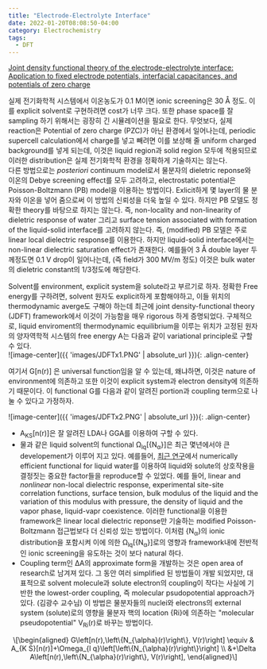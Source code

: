```yaml
---
title: "Electrode-Electrolyte Interface"
date: 2022-01-20T08:08:50-04:00
category: Electrochemistry
tags:
  - DFT
---
```


[Joint density functional theory of the electrode-electrolyte interface: Application to fixed electrode
potentials, interfacial capacitances, and potentials of zero charge](https://journals.aps.org/prb/abstract/10.1103/PhysRevB.86.075140)  

실제 전기화학적 시스템에서 이온농도가 0.1 M이면 ionic screening은 30 Å 정도. 이를 explicit solvent로 구현하려면 cost가 너무 크다. 또한 phase space를 잘 sampling 하기 위해서는 굉장히 긴 시뮬레이션을 필요로 한다. 무엇보다, 실제 reaction은 Potential of zero charge (PZC)가 아닌 환경에서 일어나는데, periodic supercell calculation에서 charge를 넣고 빼려면 이를 보상해 줄 uniform charged background를 넣게 되는데, 이것은 liquid region과 solid region 모두에 적용되므로 이러한 distribution은 실제 전기화학적 환경을 정확하게 기술하지는 않는다.  
다른 방법으로는 <em>posteriori</em> continuum model로서 물분자의 dieletric reponse와 이온의 Debye screening effect를 모두 고려하고, electrostatic potential은 Poisson-Boltzmann (PB) model을 이용하는 방법이다. Exlicit하게 몇 layer의 물 분자와 이온을 넣어 줌으로써 이 방법의 신뢰성을 더욱 높일 수 있다. 하지만 PB 모델도 정확한 theory를 바탕으로 하지는 않는다. 즉, non-locality and non-linearity of dieletric response of water 그리고 surface tension associated with formation of the liquid-solid interface를 고려하지 않는다. 즉, (modified) PB 모델은 주로 linear local dielectric response를 이용한다. 하지만 liquid-solid interface에서는 non-linear dielectric saturation effect가 존재한다. 예를들어 3 Å double layer 두께정도면 0.1 V drop이 일어나는데, (즉 field가 300 MV/m 정도) 이것은 bulk water의 dieletric constant의 1/3정도에 해당한다.  



Solvent를 environment, explicit system을 solute라고 부르기로 하자. 정확한 Free energy를 구하려면, solvent 원자도 explicit하게 포함해야하고, 이들 위치의 thermodynamic averge도 구해야 하는데 최근에 joint density-functional theory (JDFT) framework에서 이것이 가능함을 매우 rigorous 하게 증명되었다. 구체적으로, liquid enviroment의 thermodynamic equilibrium을 이루는 위치가 고정된 원자의 양자역학적 시스템의 free energy A는 다음과 같이 variational principle로 구할 수 있다.  
![image-center]({{ 'images/JDFTx1.PNG' | absolute_url }}){: .align-center}  

여기서 G[n(r)] 은 universal function임을 알 수 있는데, 왜냐하면, 이것은 nature of environment에 의존하고 또한 이것이 explicit system과 electron density에 의존하기 때문이다. 이 functional G를 다음과 같이 알려진 portion과 coupling term으로 나눌 수 있다고 가정하자.  

![image-center]({{ 'images/JDFTx2.PNG' | absolute_url }}){: .align-center}  
* A<sub>KS</sub>[n(r)]은 잘 알려진 LDA나 GGA를 이용하여 구할 수 있다. 
* 물과 같은 liquid solvent의 functional Ω<sub>lq</sub>[{N<sub>α</sub>}]은 최근 몇년에서야 큰 developement가 이루어 지고 있다. 예를들어, [최근 연구](https://pubs.acs.org/doi/10.1021/jp9012224)에서 numerically efficient functional for liquid water를 이용하여 liquid와 solute의 상호작용을 결정짓는 중요한 factor들을 reproduce할 수 있었다. 예를 들어, linear and <em>nonlinear</em> non-local dielectric response, experimental site-site correlation functions, surface tension, bulk modulus of the liquid and the variation of this modulus with pressure, the density of liquid and the vapor phase, liquid-vapr coexistence. 이러한 functional을 이용한 framework은 linear local dielectric reponse만 기술하는 modified Poisson-Boltzmann 접근법보다 더 신뢰성 있는 방법이다. 이처럼 {N<sub>α</sub>}의 ionic distribution을 포함시켜 이에 의한 Ω<sub>lq</sub>[{N<sub>α</sub>}]로의 영향과 framework내에 전반적인 ionic screening을 유도하는 것이 보다 natural 하다.  
* Coupling term인 ΔA의 approximate form을 개발하는 것은 open area of research로 남겨져 있다. 그 동안 여러 simplified 된 방법들이 개발 되었지만, 대표적으로 solvent molecule과 solute electron의 coupling이 작다는 사실에 기반한 the lowest-order coupling, 즉 molecular psudopotential approach가 있다. (김광수 교수님) 이 방법은 물분자들의 nuclei와 electrons의 external system (solute)로의 영향을 물분자 핵의 location {Ri}에 의존하는 "molecular pseudopotential" V<sub>Ri</sub>(r)로 바꾸는 방법이다.  

<p><span class="math display">\[\begin{aligned}
G\left[n(r),\left\{N_{\alpha}(r)\right\}, V(r)\right] \equiv &amp; A_{K
S}[n(r)]+\Omega_{l q}\left[\left\{N_{\alpha}(r)\right\}\right] \\
&amp;+\Delta A\left[n(r),\left\{N_{\alpha}(r)\right\}, V(r)\right],
\end{aligned}\]</span></p>


